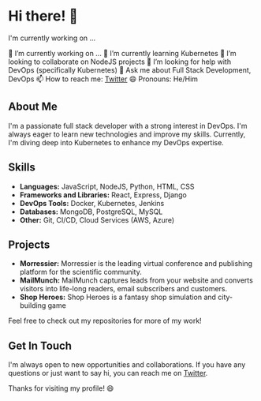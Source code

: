 # Hi there! 👋

I'm currently working on ...

🔭 I’m currently working on ...
🌱 I’m currently learning Kubernetes
👯 I’m looking to collaborate on NodeJS projects
🤔 I’m looking for help with DevOps (specifically Kubernetes)
💬 Ask me about Full Stack Development, DevOps
📫 How to reach me: [Twitter](https://twitter.com/yourusername)
😄 Pronouns: He/Him

## About Me

I'm a passionate full stack developer with a strong interest in DevOps. I'm always eager to learn new technologies and improve my skills. Currently, I'm diving deep into Kubernetes to enhance my DevOps expertise.

## Skills

- **Languages:** JavaScript, NodeJS, Python, HTML, CSS
- **Frameworks and Libraries:** React, Express, Django
- **DevOps Tools:** Docker, Kubernetes, Jenkins
- **Databases:** MongoDB, PostgreSQL, MySQL
- **Other:** Git, CI/CD, Cloud Services (AWS, Azure)

## Projects

- **Morressier:** Morressier is the leading virtual conference and publishing platform for the scientific community.
- **MailMunch:** MailMunch captures leads from your website and converts visitors into life-long readers, email subscribers and customers.
- **Shop Heroes:** Shop Heroes is a fantasy shop simulation and city-building game

Feel free to check out my repositories for more of my work!

## Get In Touch

I'm always open to new opportunities and collaborations. If you have any questions or just want to say hi, you can reach me on [Twitter](https://twitter.com/yourusername).

Thanks for visiting my profile! 😄
